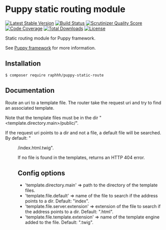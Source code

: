 # Puppy static routing module

[![Latest Stable Version](https://poser.pugx.org/raphhh/puppy-static-route/v/stable.svg)](https://packagist.org/packages/raphhh/puppy-static-route)
[![Build Status](https://travis-ci.org/Raphhh/puppy-static-route.png)](https://travis-ci.org/Raphhh/puppy-static-route)
[![Scrutinizer Quality Score](https://scrutinizer-ci.com/g/Raphhh/puppy-static-route/badges/quality-score.png?b=master)](https://scrutinizer-ci.com/g/Raphhh/puppy-static-route/)
[![Code Coverage](https://scrutinizer-ci.com/g/Raphhh/puppy-static-route/badges/coverage.png?b=master)](https://scrutinizer-ci.com/g/Raphhh/puppy-static-route/)
[![Total Downloads](https://poser.pugx.org/raphhh/puppy-static-route/downloads.svg)](https://packagist.org/packages/raphhh/puppy-static-route)
[![License](https://poser.pugx.org/raphhh/puppy-static-route/license.svg)](https://packagist.org/packages/raphhh/puppy-static-route)

Static routing module for Puppy framework.

See [Puppy framework](https://github.com/Raphhh/puppy) for more information.


## Installation

```
$ composer require raphhh/puppy-static-route
```

## Documentation

Route an uri to a template file. The router take the request uri and try to find an associated template.

Note that the template files must be in the dir "<template.directory.main>/public/".

If the request uri points to a dir and not a file, a default file will be searched. By default: "<dir>/index.html.twig".

If no file is found in the templates, returns an HTTP 404 error.


## Config options

 - 'template.directory.main' => path to the directory of the template files.
 - 'template.file.default' => name of the file to search if the address points to a dir. Default: "index".
 - 'template.file.server.extension' => extension of the file to search if the address points to a dir. Default: ".html".
 - 'template.file.template.extension' => name of the template engine added to the file. Default: ".twig".


